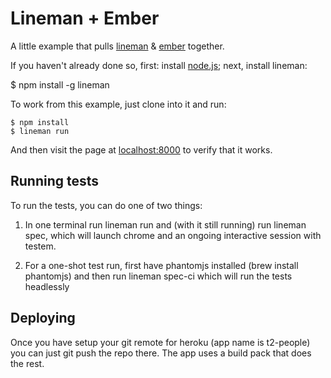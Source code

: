 # Lineman + Ember

A little example that pulls [lineman](https://github.com/testdouble/lineman) & [ember](http://emberjs.com) together.

If you haven't already done so, first: install [node.js](http://nodejs.org); next, install lineman:

$ npm install -g lineman

To work from this example, just clone into it and run:

```
$ npm install
$ lineman run
```

And then visit the page at [localhost:8000](http://localhost:8000) to verify that it works.

## Running tests

To run the tests, you can do one of two things:

1. In one terminal run lineman run and (with it still running) run lineman spec, which will launch chrome and an ongoing interactive session with testem.

2. For a one-shot test run, first have phantomjs installed (brew install phantomjs) and then run lineman spec-ci which will run the tests headlessly

## Deploying

Once you have setup your git remote for heroku (app name is t2-people) you can just git push the repo there. The app uses a build pack that does the rest.
